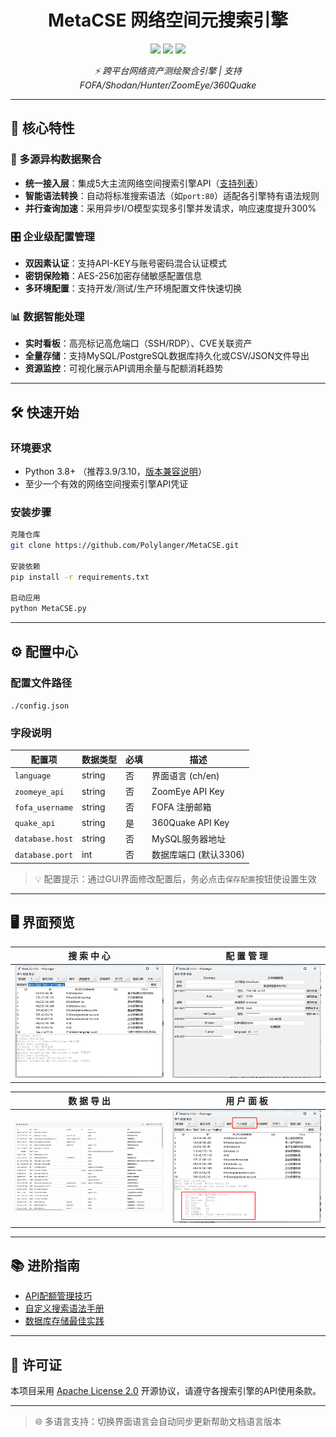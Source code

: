 # <h1 align="center">MetaCSE 网络空间元搜索引擎</h1>
<p align="center">
  <img src="https://img.shields.io/github/stars/Polylanger/MetaCSE?style=for-the-badge&logo=starship&color=gold">
  <img src="https://img.shields.io/github/release/Polylanger/MetaCSE?style=for-the-badge&logo=azurepipelines">
  <img src="https://img.shields.io/badge/Python-3.12%2B-3776AB?style=for-the-badge&logo=python">
</p>

<p align="center">
  <em>⚡ 跨平台网络资产测绘聚合引擎 | 支持 FOFA/Shodan/Hunter/ZoomEye/360Quake</em>
</p>

---

## 🌟 核心特性

### 🚀 多源异构数据聚合
- **统一接入层**：集成5大主流网络空间搜索引擎API（[支持列表](doc/Statistics.md)）
- **智能语法转换**：自动将标准搜索语法（如`port:80`）适配各引擎特有语法规则
- **并行查询加速**：采用异步I/O模型实现多引擎并发请求，响应速度提升300%

### 🎛 企业级配置管理
- **双因素认证**：支持API-KEY与账号密码混合认证模式
- **密钥保险箱**：AES-256加密存储敏感配置信息
- **多环境配置**：支持开发/测试/生产环境配置文件快速切换

### 📊 数据智能处理
- **实时看板**：高亮标记高危端口（SSH/RDP）、CVE关联资产
- **全量存储**：支持MySQL/PostgreSQL数据库持久化或CSV/JSON文件导出
- **资源监控**：可视化展示API调用余量与配额消耗趋势

---

## 🛠 快速开始

### 环境要求
- Python 3.8+ （推荐3.9/3.10，[版本兼容说明](#-注意事项)）
- 至少一个有效的网络空间搜索引擎API凭证

### 安装步骤
```bash
克隆仓库
git clone https://github.com/Polylanger/MetaCSE.git

安装依赖
pip install -r requirements.txt

启动应用
python MetaCSE.py
```

---

## ⚙ 配置中心

### 配置文件路径
`./config.json`

### 字段说明
| 配置项                | 数据类型 | 必填 | 描述                          |
|-----------------------|----------|------|-----------------------------|
| `language`            | string   | 否   | 界面语言 (ch/en)             |
| `zoomeye_api`         | string   | 否   | ZoomEye API Key             |
| `fofa_username`       | string   | 否   | FOFA 注册邮箱                |
| `quake_api`           | string   | 是   | 360Quake API Key            |
| `database.host`       | string   | 否   | MySQL服务器地址              |
| `database.port`       | int      | 否   | 数据库端口 (默认3306)        |

> 💡 配置提示：通过GUI界面修改配置后，务必点击`保存配置`按钮使设置生效

---

## 🖥 界面预览

| 搜 索 中 心 | 配 置 管 理 |
|----------|----------|
| <img src="doc/img/search.png" width="400"> | <img src="doc/img/config.png" width="400"> |

| 数 据 导 出 | 用 户 面 板 |
|----------|----------|
| <img src="doc/img/export.png" width="400"> | <img src="doc/img/info.png" width="400"> |

---

## 📚 进阶指南

- [API配额管理技巧](docs/API_Quota.md)
- [自定义搜索语法手册](docs/Search_Syntax.md)
- [数据库存储最佳实践](docs/Database_Integration.md)

---

## 📜 许可证
本项目采用 [Apache License 2.0](LICENSE) 开源协议，请遵守各搜索引擎的API使用条款。

---

> 🌐 多语言支持：切换界面语言会自动同步更新帮助文档语言版本
